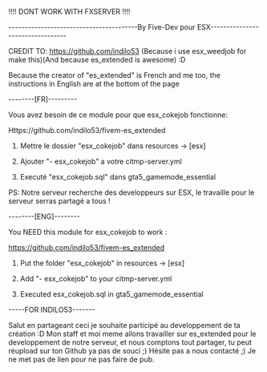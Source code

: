 !!!! DONT WORK WITH FXSERVER !!!!

----------------------------------------By Five-Dev pour ESX---------------------------------

CREDIT TO: https://github.com/indilo53 (Because i use esx_weedjob for make this)(And because es_extended is awesome) :D

Because the creator of "es_extended" is French and me too, the instructions in English are at the bottom of the page





--------[FR]---------

Vous avez besoin de ce module pour que esx_cokejob fonctionne:

Https://github.com/indilo53/fivem-es_extended



1) Mettre le dossier "esx_cokejob" dans resources -> [esx]

2) Ajouter "- esx_cokejob" a votre citmp-server.yml

3) Executé "esx_cokejob.sql" dans gta5_gamemode_essential



PS: Notre serveur recherche des developpeurs sur ESX, le travaille pour le serveur serras partagé a tous !




--------[ENG]--------

You NEED this module for esx_cokejob to work :

https://github.com/indilo53/fivem-es_extended



1) Put the folder "esx_cokejob" in resources -> [esx]

2) Add "- esx_cokejob" to your citmp-server.yml

3) Executed esx_cokejob.sql in gta5_gamemode_essential






-----FOR INDILO53-------

Salut en partageant ceci je souhaite participé au developpement de ta création :D Mon staff et moi meme allons travailler sur es_extended pour le developpement de notre serveur, et nous comptons tout partager, tu peut réupload sur ton Github ya pas de souci ;) Hésite pas a nous contacté ;) Je ne met pas de lien pour ne pas faire de pub.
